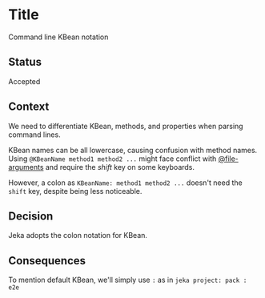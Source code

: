 # Title
Command line KBean notation

## Status
Accepted

## Context
We need to differentiate KBean, methods, and properties when parsing command lines. 

KBean names can be all lowercase, causing confusion with method names. 
Using `@KBeanName method1 method2 ...` might face conflict with [@file-arguments](https://picocli.info/#AtFiles) 
and require the *shift* key on some keyboards. 

However, a colon as `KBeanName: method1 method2 ...` doesn't need the `shift` key, despite being less noticeable.

## Decision
Jeka adopts the colon notation for KBean.

## Consequences

To mention default KBean, we'll simply use `:` as in `jeka project: pack : e2e`
